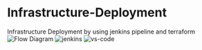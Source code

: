# Infrastructure-Deployment
Infrastructure Deployment by using jenkins pipeline and terraform
![Flow Diagram](https://github.com/samleti-balaji/Infrastructure-Deployment/assets/117742347/52ccbe70-e848-411d-9e72-90be7f69b587)
![jenkins](https://github.com/samleti-balaji/Infrastructure-Deployment/assets/117742347/d5999827-a5a4-444d-9990-c5e71a7eb928)
![vs-code](https://github.com/samleti-balaji/Infrastructure-Deployment/assets/117742347/6816d9e3-2436-4515-a7f9-30b036b2df50)
